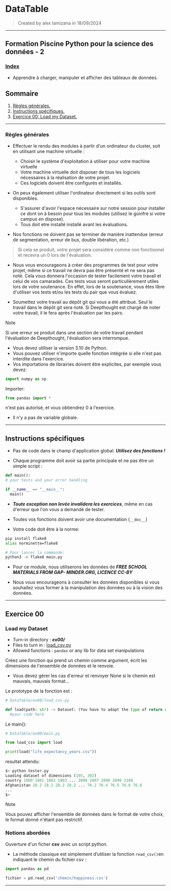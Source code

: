 # DataTable

> Created by alex lamizana in 18/09/2024
----------------------------------------------------------------------------

## Formation Piscine Python pour la science des données - 2

### [Index](/README.md)

- Apprendre à charger, manipuler et afficher des tableaux de données.

## Sommaire

1. [Règles générales.](#règles-générales)
2. [Instructions spécifiques.](#instructions-spécifiques)
3. [Exercice 00: Load my Dataset.](#exercice-00)

----------------------------------------------------------------------------

### Règles générales

- Effectuer le rendu des modules à partir d'un ordinateur du cluster, soit en utilisant une machine virtuelle :
  - Choisir le système d'exploitation à utiliser pour votre machine virtuelle
  - Votre machine virtuelle doit disposer de tous les logiciels nécessaires à la réalisation de votre projet.
  - Ces logiciels doivent être configurés et installés.

- On peux également utiliser l'ordinateur directement si les outils sont disponibles.
  - S'assurer d'avoir l'espace nécessaire sur notre session pour installer ce dont on à besoin pour tous les modules (utilisez le goinfre si votre campus en dispose).
  - Tous doit etre installé installé avant les évaluations.

- Nos fonctions ne doivent pas se terminer de manière inattendue (erreur de segmentation, erreur de bus, double libération, etc.)

> Si cela se produit, votre projet sera considéré comme non fonctionnel et recevra un 0 lors de l'évaluation.

- Nous vous encourageons à créer des programmes de test pour votre projet, même si ce travail ne devra pas être présenté et ne sera pas noté.
Cela vous donnera l'occasion de tester facilement votre travail et celui de vos camarades.
Ces tests vous seront particulièrement utiles lors de votre soutenance.
En effet, lors de la soutenance, vous êtes libre d'utiliser vos tests
et/ou les tests du pair que vous évaluez.

- Soumettez votre travail au dépôt git qui vous a été attribué. Seul le travail dans le dépôt git sera noté. Si Deepthought est chargé de noter votre travail, il le fera
après l'évaluation par les pairs.

> [!NOTE]
> Si une erreur se produit dans une section de votre travail
> pendant l'évaluation de Deepthought, l'évaluation sera interrompue.

- Vous devez utiliser la version 3.10 de Python.
- Vous pouvez utiliser n'importe quelle fonction intégrée si elle n'est pas interdite dans l'exercice.
- Vos importations de librairies doivent être explicites, par exemple vous devez:

```python
import numpy as np
```

Importer:

```python
from pandas import *
```

n'est pas autorisé, et vous obtiendrez 0 à l'exercice.

- Il n'y a pas de variable globale.

----------------------------------------------------------------------------

## Instructions spécifiques

- Pas de code dans le champ d'application global. ***Utilisez des fonctions !***

- Chaque programme doit avoir sa partie principale et ne pas être un simple script :

```python
def main():
# your tests and your error handling

if __name__ == "__main__":
  main()
```

- ***Toute exception non levée invalidera les exercices***, même en cas d'erreur que l'on vous a demandé de tester.

- Toutes vos fonctions doivent avoir une documentation (```__doc__```)

- Votre code doit être à la norme:

```bash
pip install flake8
alias norminette=flake8

# Pour lancer la commande:
python3 -m flake8 main.py 
```

- Pour ce module, nous utiliserons les données de ***FREE SCHOOL MATERIALS FROM GAP-
MINDER.ORG, LICENCE CC-BY***

- Nous vous encourageons à consulter les données disponibles si vous souhaitez vous former à la manipulation des données ou à la vision des données.

----------------------------------------------------------------------------

## Exercice 00

### Load my Dataset

- Turn-in directory : ***ex00/***
- Files to turn in : [load_csv.py](/DataTable/ex00/load_csv.py)
- Allowed functions :  ```pandas``` or any lib for data set manipulations

Créez une fonction qui prend un chemin comme argument, écrit les dimensions de l'ensemble de données et le renvoie. 

- Vous devez gérer les cas d'erreur et renvoyer None si le chemin est mauvais,
mauvais format...


Le prototype de la fonction est :

```python
# DataTable/ex00/load_csv.py

def load(path: str) -> Dataset: (You have to adapt the type of return according to your library)
  #your code here
```

Le main():

```python
# DataTable/ex00/main.py

from load_csv import load

print(load("life_expectancy_years.csv"))
```

resultat attendu:

```python
$> python tester.py
Loading dataset of dimensions (195, 302)
country 1800 1801 1802 1803 ... 2096 2097 2098 2099 2100
Afghanistan 28.2 28.2 28.2 28.2 ... 76.2 76.4 76.5 76.6 76.8
...
$>
```

> [!NOTE]
> Vous pouvez afficher l'ensemble de données dans le format de votre choix, le format donné n'étant pas restrictif.

### Notions abordées

Ouverture d'un ficher **csv** avec un script python.
- La méthode classique est simplement d’utiliser la fonction ```read_csv()```en indiquant le chemin du fichier csv :
```python
import pandas as pd

fichier = pd.read_csv('chemin/happiness.csv')
```

----------------------------------------------------------------------------

